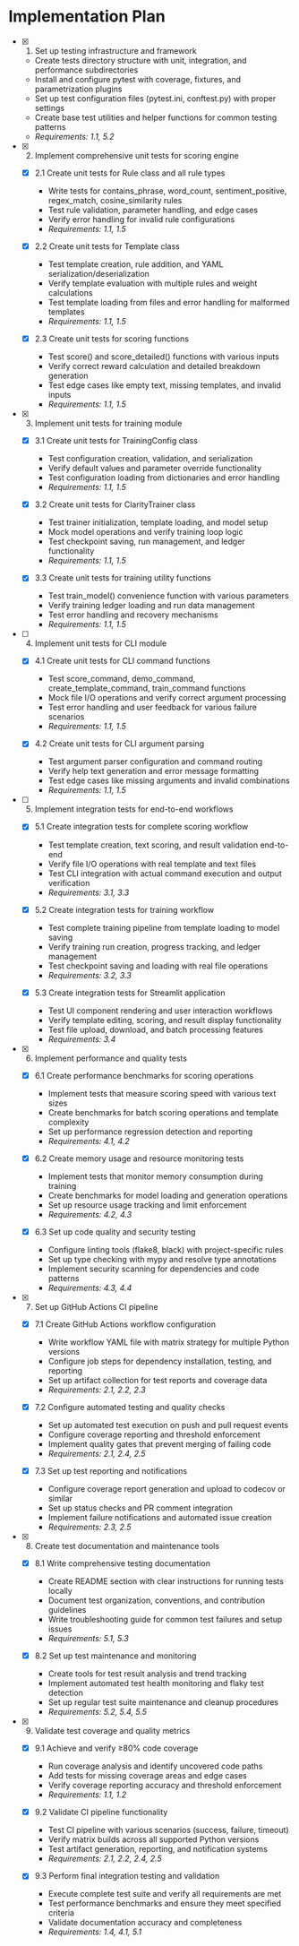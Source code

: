 # Implementation Plan

- [x] 1. Set up testing infrastructure and framework
  - Create tests directory structure with unit, integration, and performance subdirectories
  - Install and configure pytest with coverage, fixtures, and parametrization plugins
  - Set up test configuration files (pytest.ini, conftest.py) with proper settings
  - Create base test utilities and helper functions for common testing patterns
  - _Requirements: 1.1, 5.2_

- [x] 2. Implement comprehensive unit tests for scoring engine
  - [x] 2.1 Create unit tests for Rule class and all rule types
    - Write tests for contains_phrase, word_count, sentiment_positive, regex_match, cosine_similarity rules
    - Test rule validation, parameter handling, and edge cases
    - Verify error handling for invalid rule configurations
    - _Requirements: 1.1, 1.5_

  - [x] 2.2 Create unit tests for Template class
    - Test template creation, rule addition, and YAML serialization/deserialization
    - Verify template evaluation with multiple rules and weight calculations
    - Test template loading from files and error handling for malformed templates
    - _Requirements: 1.1, 1.5_

  - [x] 2.3 Create unit tests for scoring functions
    - Test score() and score_detailed() functions with various inputs
    - Verify correct reward calculation and detailed breakdown generation
    - Test edge cases like empty text, missing templates, and invalid inputs
    - _Requirements: 1.1, 1.5_

- [x] 3. Implement unit tests for training module
  - [x] 3.1 Create unit tests for TrainingConfig class
    - Test configuration creation, validation, and serialization
    - Verify default values and parameter override functionality
    - Test configuration loading from dictionaries and error handling
    - _Requirements: 1.1, 1.5_

  - [x] 3.2 Create unit tests for ClarityTrainer class
    - Test trainer initialization, template loading, and model setup
    - Mock model operations and verify training loop logic
    - Test checkpoint saving, run management, and ledger functionality
    - _Requirements: 1.1, 1.5_

  - [x] 3.3 Create unit tests for training utility functions
    - Test train_model() convenience function with various parameters
    - Verify training ledger loading and run data management
    - Test error handling and recovery mechanisms
    - _Requirements: 1.1, 1.5_

- [ ] 4. Implement unit tests for CLI module
  - [x] 4.1 Create unit tests for CLI command functions
    - Test score_command, demo_command, create_template_command, train_command functions
    - Mock file I/O operations and verify correct argument processing
    - Test error handling and user feedback for various failure scenarios
    - _Requirements: 1.1, 1.5_

  - [x] 4.2 Create unit tests for CLI argument parsing
    - Test argument parser configuration and command routing
    - Verify help text generation and error message formatting
    - Test edge cases like missing arguments and invalid combinations
    - _Requirements: 1.1, 1.5_

- [ ] 5. Implement integration tests for end-to-end workflows
  - [x] 5.1 Create integration tests for complete scoring workflow
    - Test template creation, text scoring, and result validation end-to-end
    - Verify file I/O operations with real template and text files
    - Test CLI integration with actual command execution and output verification
    - _Requirements: 3.1, 3.3_

  - [x] 5.2 Create integration tests for training workflow
    - Test complete training pipeline from template loading to model saving
    - Verify training run creation, progress tracking, and ledger management
    - Test checkpoint saving and loading with real file operations
    - _Requirements: 3.2, 3.3_

  - [x] 5.3 Create integration tests for Streamlit application
    - Test UI component rendering and user interaction workflows
    - Verify template editing, scoring, and result display functionality
    - Test file upload, download, and batch processing features
    - _Requirements: 3.4_

- [x] 6. Implement performance and quality tests
  - [x] 6.1 Create performance benchmarks for scoring operations
    - Implement tests that measure scoring speed with various text sizes
    - Create benchmarks for batch scoring operations and template complexity
    - Set up performance regression detection and reporting
    - _Requirements: 4.1, 4.2_

  - [x] 6.2 Create memory usage and resource monitoring tests
    - Implement tests that monitor memory consumption during training
    - Create benchmarks for model loading and generation operations
    - Set up resource usage tracking and limit enforcement
    - _Requirements: 4.2, 4.3_

  - [x] 6.3 Set up code quality and security testing
    - Configure linting tools (flake8, black) with project-specific rules
    - Set up type checking with mypy and resolve type annotations
    - Implement security scanning for dependencies and code patterns
    - _Requirements: 4.3, 4.4_

- [x] 7. Set up GitHub Actions CI pipeline
  - [x] 7.1 Create GitHub Actions workflow configuration
    - Write workflow YAML file with matrix strategy for multiple Python versions
    - Configure job steps for dependency installation, testing, and reporting
    - Set up artifact collection for test reports and coverage data
    - _Requirements: 2.1, 2.2, 2.3_

  - [x] 7.2 Configure automated testing and quality checks
    - Set up automated test execution on push and pull request events
    - Configure coverage reporting and threshold enforcement
    - Implement quality gates that prevent merging of failing code
    - _Requirements: 2.1, 2.4, 2.5_

  - [x] 7.3 Set up test reporting and notifications
    - Configure coverage report generation and upload to codecov or similar
    - Set up status checks and PR comment integration
    - Implement failure notifications and automated issue creation
    - _Requirements: 2.3, 2.5_

- [x] 8. Create test documentation and maintenance tools
  - [x] 8.1 Write comprehensive testing documentation
    - Create README section with clear instructions for running tests locally
    - Document test organization, conventions, and contribution guidelines
    - Write troubleshooting guide for common test failures and setup issues
    - _Requirements: 5.1, 5.3_

  - [x] 8.2 Set up test maintenance and monitoring
    - Create tools for test result analysis and trend tracking
    - Implement automated test health monitoring and flaky test detection
    - Set up regular test suite maintenance and cleanup procedures
    - _Requirements: 5.2, 5.4, 5.5_

- [x] 9. Validate test coverage and quality metrics
  - [x] 9.1 Achieve and verify ≥80% code coverage
    - Run coverage analysis and identify uncovered code paths
    - Add tests for missing coverage areas and edge cases
    - Verify coverage reporting accuracy and threshold enforcement
    - _Requirements: 1.1, 1.2_

  - [x] 9.2 Validate CI pipeline functionality
    - Test CI pipeline with various scenarios (success, failure, timeout)
    - Verify matrix builds across all supported Python versions
    - Test artifact generation, reporting, and notification systems
    - _Requirements: 2.1, 2.2, 2.4, 2.5_

  - [x] 9.3 Perform final integration testing and validation
    - Execute complete test suite and verify all requirements are met
    - Test performance benchmarks and ensure they meet specified criteria
    - Validate documentation accuracy and completeness
    - _Requirements: 1.4, 4.1, 5.1_
